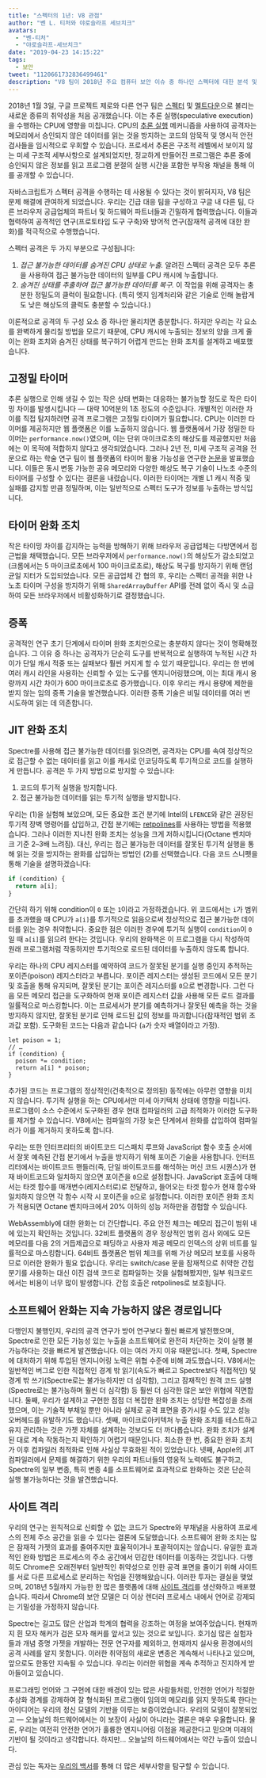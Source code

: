 ```yaml
---
title: "스펙터의 1년: V8 관점"
author: "벤 L. 티처와 야로슬라프 세브치크"
avatars: 
  - "벤-티처"
  - "야로슬라프-세브치크"
date: "2019-04-23 14:15:22"
tags: 
  - 보안
tweet: "1120661732836499461"
description: "V8 팀이 2018년 주요 컴퓨터 보안 이슈 중 하나인 스펙터에 대한 분석 및 완화 전략을 설명합니다."
---
```

2018년 1월 3일, 구글 프로젝트 제로와 다른 연구 팀은 [스펙터](https://spectreattack.com/spectre.pdf) 및 [멜트다운](https://meltdownattack.com/meltdown.pdf)으로 불리는 새로운 종류의 취약성을 처음 공개했습니다. 이는 추론 실행(speculative execution)을 수행하는 CPU에 영향을 미칩니다. CPU의 [추론 실행](https://en.wikipedia.org/wiki/Speculative_execution) 메커니즘을 사용하여 공격자는 메모리에서 승인되지 않은 데이터를 읽는 것을 방지하는 코드의 암묵적 및 명시적 안전 검사들을 임시적으로 우회할 수 있습니다. 프로세서 추론은 구조적 레벨에서 보이지 않는 미세 구조적 세부사항으로 설계되었지만, 정교하게 만들어진 프로그램은 추론 중에 승인되지 않은 정보를 읽고 프로그램 분절의 실행 시간을 포함한 부작용 채널을 통해 이를 공개할 수 있습니다.

<!--truncate-->
자바스크립트가 스펙터 공격을 수행하는 데 사용될 수 있다는 것이 밝혀지자, V8 팀은 문제 해결에 관여하게 되었습니다. 우리는 긴급 대응 팀을 구성하고 구글 내 다른 팀, 다른 브라우저 공급업체의 파트너 및 하드웨어 파트너들과 긴밀하게 협력했습니다. 이들과 협력하여 공격적인 연구(프로토타입 도구 구축)와 방어적 연구(잠재적 공격에 대한 완화)를 적극적으로 수행했습니다.

스펙터 공격은 두 가지 부분으로 구성됩니다:

1. _접근 불가능한 데이터를 숨겨진 CPU 상태로 누출._ 알려진 스펙터 공격은 모두 추론을 사용하여 접근 불가능한 데이터의 일부를 CPU 캐시에 누출합니다.
1. _숨겨진 상태를 추출하여 접근 불가능한 데이터를 복구._ 이 작업을 위해 공격자는 충분한 정밀도의 클럭이 필요합니다. (특히 엣지 임계처리와 같은 기술로 인해 놀랍게도 낮은 해상도의 클럭도 충분할 수 있습니다.)

이론적으로 공격의 두 구성 요소 중 하나만 물리치면 충분합니다. 하지만 우리는 각 요소를 완벽하게 물리칠 방법을 모르기 때문에, CPU 캐시에 누출되는 정보의 양을 크게 줄이는 완화 조치와 숨겨진 상태를 복구하기 어렵게 만드는 완화 조치를 설계하고 배포했습니다.

## 고정밀 타이머

추론 실행으로 인해 생길 수 있는 작은 상태 변화는 대응하는 불가능할 정도로 작은 타이밍 차이를 발생시킵니다 — 대략 10억분의 1초 정도의 수준입니다. 개별적인 이러한 차이를 직접 탐지하려면 공격 프로그램은 고정밀 타이머가 필요합니다. CPU는 이러한 타이머를 제공하지만 웹 플랫폼은 이를 노출하지 않습니다. 웹 플랫폼에서 가장 정밀한 타이머는 `performance.now()`였으며, 이는 단위 마이크로초의 해상도를 제공했지만 처음에는 이 목적에 적합하지 않다고 생각되었습니다. 그러나 2년 전, 미세 구조적 공격을 전문으로 하는 학술 연구 팀이 웹 플랫폼의 타이머 활용 가능성을 연구한 [논문](https://gruss.cc/files/fantastictimers.pdf)을 발표했습니다. 이들은 동시 변동 가능한 공유 메모리와 다양한 해상도 복구 기술이 나노초 수준의 타이머를 구성할 수 있다는 결론을 내렸습니다. 이러한 타이머는 개별 L1 캐시 적중 및 실패를 감지할 만큼 정밀하며, 이는 일반적으로 스펙터 도구가 정보를 누출하는 방식입니다.

## 타이머 완화 조치

작은 타이밍 차이를 감지하는 능력을 방해하기 위해 브라우저 공급업체는 다방면에서 접근법을 채택했습니다. 모든 브라우저에서 `performance.now()`의 해상도가 감소되었고(크롬에서는 5 마이크로초에서 100 마이크로초로), 해상도 복구를 방지하기 위해 랜덤 균일 지터가 도입되었습니다. 모든 공급업체 간 협의 후, 우리는 스펙터 공격을 위한 나노초 타이머 구성을 방지하기 위해 `SharedArrayBuffer` API를 전례 없이 즉시 및 소급하여 모든 브라우저에서 비활성화하기로 결정했습니다.

## 증폭

공격적인 연구 초기 단계에서 타이머 완화 조치만으로는 충분하지 않다는 것이 명확해졌습니다. 그 이유 중 하나는 공격자가 단순히 도구를 반복적으로 실행하여 누적된 시간 차이가 단일 캐시 적중 또는 실패보다 훨씬 커지게 할 수 있기 때문입니다. 우리는 한 번에 여러 캐시 라인을 사용하는 신뢰할 수 있는 도구를 엔지니어링했으며, 이는 최대 캐시 용량까지 시간 차이가 600 마이크로초로 증가했습니다. 이후 우리는 캐시 용량에 제한을 받지 않는 임의 증폭 기술을 발견했습니다. 이러한 증폭 기술은 비밀 데이터를 여러 번 시도하여 읽는 데 의존합니다.

## JIT 완화 조치

Spectre를 사용해 접근 불가능한 데이터를 읽으려면, 공격자는 CPU를 속여 정상적으로 접근할 수 없는 데이터를 읽고 이를 캐시로 인코딩하도록 투기적으로 코드를 실행하게 만듭니다. 공격은 두 가지 방법으로 방지할 수 있습니다:

1. 코드의 투기적 실행을 방지합니다.
1. 접근 불가능한 데이터를 읽는 투기적 실행을 방지합니다.

우리는 (1)을 실험해 보았으며, 모든 중요한 조건 분기에 Intel의 `LFENCE`와 같은 권장된 투기적 장벽 명령어를 삽입하고, 간접 분기에는 [retpolines](https://support.google.com/faqs/answer/7625886)를 사용하는 방법을 적용했습니다. 그러나 이러한 지나친 완화 조치는 성능을 크게 저하시킵니다(Octane 벤치마크 기준 2–3배 느려짐). 대신, 우리는 접근 불가능한 데이터를 잘못된 투기적 실행을 통해 읽는 것을 방지하는 완화를 삽입하는 방법인 (2)를 선택했습니다. 다음 코드 스니펫을 통해 기술을 설명하겠습니다:

```js
if (condition) {
  return a[i];
}
```

간단히 하기 위해 condition이 `0` 또는 `1`이라고 가정하겠습니다. 위 코드에서는 `i`가 범위를 초과했을 때 CPU가 `a[i]`를 투기적으로 읽음으로써 정상적으로 접근 불가능한 데이터를 읽는 경우 취약합니다. 중요한 점은 이러한 경우에 투기적 실행이 `condition`이 `0`일 때 `a[i]`를 읽으려 한다는 것입니다. 우리의 완화책은 이 프로그램을 다시 작성하여 원래 프로그램처럼 작동하지만 투기적으로 로드된 데이터를 누출하지 않도록 합니다.

우리는 하나의 CPU 레지스터를 예약하여 코드가 잘못된 분기를 실행 중인지 추적하는 포이즌(poison) 레지스터라고 부릅니다. 포이즌 레지스터는 생성된 코드에서 모든 분기 및 호출을 통해 유지되며, 잘못된 분기는 포이즌 레지스터를 `0`으로 변경합니다. 그런 다음 모든 메모리 접근을 도구화하여 현재 포이즌 레지스터 값을 사용해 모든 로드 결과를 일률적으로 마스킹합니다. 이는 프로세서가 분기를 예측하거나 잘못된 예측을 하는 것을 방지하지 않지만, 잘못된 분기로 인해 로드된 값의 정보를 파괴합니다(잠재적인 범위 초과값 포함). 도구화된 코드는 다음과 같습니다 (`a`가 숫자 배열이라고 가정).

```js/0,3,4
let poison = 1;
// …
if (condition) {
  poison *= condition;
  return a[i] * poison;
}
```

추가된 코드는 프로그램의 정상적인(건축적으로 정의된) 동작에는 아무런 영향을 미치지 않습니다. 투기적 실행을 하는 CPU에서만 미세 아키텍처 상태에 영향을 미칩니다. 프로그램이 소스 수준에서 도구화된 경우 현대 컴파일러의 고급 최적화가 이러한 도구화를 제거할 수 있습니다. V8에서는 컴파일의 가장 늦은 단계에서 완화를 삽입하여 컴파일러가 이를 제거하지 못하도록 합니다.

우리는 또한 인터프리터의 바이트코드 디스패치 루프와 JavaScript 함수 호출 순서에서 잘못 예측된 간접 분기에서 누출을 방지하기 위해 포이즌 기술을 사용합니다. 인터프리터에서는 바이트코드 핸들러(즉, 단일 바이트코드를 해석하는 머신 코드 시퀀스)가 현재 바이트코드와 일치하지 않으면 포이즌을 `0`으로 설정합니다. JavaScript 호출에 대해서는 타겟 함수를 매개변수(레지스터로)로 전달하고, 들어오는 타겟 함수가 현재 함수와 일치하지 않으면 각 함수 시작 시 포이즌을 `0`으로 설정합니다. 이러한 포이즌 완화 조치가 적용되면 Octane 벤치마크에서 20% 이하의 성능 저하만을 경험할 수 있습니다.

WebAssembly에 대한 완화는 더 간단합니다. 주요 안전 체크는 메모리 접근이 범위 내에 있는지 확인하는 것입니다. 32비트 플랫폼의 경우 정상적인 범위 검사 외에도 모든 메모리를 다음 2의 거듭제곱으로 패딩하고 사용자 제공 메모리 인덱스의 상위 비트를 일률적으로 마스킹합니다. 64비트 플랫폼은 범위 체크를 위해 가상 메모리 보호를 사용하므로 이러한 완화가 필요 없습니다. 우리는 switch/case 문을 잠재적으로 취약한 간접 분기를 사용하는 대신 이진 검색 코드로 컴파일하는 것을 실험해봤지만, 일부 워크로드에서는 비용이 너무 많이 발생합니다. 간접 호출은 retpolines로 보호됩니다.

## 소프트웨어 완화는 지속 가능하지 않은 경로입니다

다행인지 불행인지, 우리의 공격 연구가 방어 연구보다 훨씬 빠르게 발전했으며, Spectre로 인한 모든 가능성 있는 누출을 소프트웨어로 완전히 차단하는 것이 실행 불가능하다는 것을 빠르게 발견했습니다. 이는 여러 가지 이유 때문입니다. 첫째, Spectre에 대처하기 위해 투입된 엔지니어링 노력은 위협 수준에 비해 과도했습니다. V8에서는 일반적인 버그로 인한 직접적인 경계 밖 읽기(속도가 빠르고 Spectre보다 직접적인) 및 경계 밖 쓰기(Spectre로는 불가능하지만 더 심각함), 그리고 잠재적인 원격 코드 실행(Spectre로는 불가능하며 훨씬 더 심각함) 등 훨씬 더 심각한 많은 보안 위협에 직면합니다. 둘째, 우리가 설계하고 구현한 점점 더 복잡한 완화 조치는 상당한 복잡성을 초래했으며, 이는 기술적 부채일 뿐만 아니라 실제로 공격 표면을 증가시킬 수도 있고 성능 오버헤드를 유발하기도 했습니다. 셋째, 마이크로아키텍처 누출 완화 조치를 테스트하고 유지 관리하는 것은 가젯 자체를 설계하는 것보다도 더 까다롭습니다. 완화 조치가 설계된 대로 계속 작동하는지 확인하기 어렵기 때문입니다. 최소한 한 번, 중요한 완화 조치가 이후 컴파일러 최적화로 인해 사실상 무효화된 적이 있었습니다. 넷째, Apple의 JIT 컴파일러에서 문제를 해결하기 위한 우리의 파트너들의 영웅적 노력에도 불구하고, Spectre의 일부 변종, 특히 변종 4를 소프트웨어로 효과적으로 완화하는 것은 단순히 실행 불가능하다는 것을 발견했습니다.

## 사이트 격리

우리의 연구는 원칙적으로 신뢰할 수 없는 코드가 Spectre와 부채널을 사용하여 프로세스의 전체 주소 공간을 읽을 수 있다는 결론에 도달했습니다. 소프트웨어 완화 조치는 많은 잠재적 가젯의 효과를 줄여주지만 효율적이거나 포괄적이지는 않습니다. 유일한 효과적인 완화 방법은 프로세스의 주소 공간에서 민감한 데이터를 이동하는 것입니다. 다행히도 Chrome은 오래전부터 일반적인 취약성으로 인한 공격 표면을 줄이기 위해 사이트를 서로 다른 프로세스로 분리하는 작업을 진행해왔습니다. 이러한 투자는 결실을 맺었으며, 2018년 5월까지 가능한 한 많은 플랫폼에 대해 [사이트 격리](https://developers.google.com/web/updates/2018/07/site-isolation)를 생산화하고 배포했습니다. 따라서 Chrome의 보안 모델은 더 이상 렌더러 프로세스 내에서 언어로 강제되는 기밀성을 가정하지 않습니다.

Spectre는 길고도 많은 산업과 학계의 협력을 강조하는 여정을 보여주었습니다. 현재까지 흰 모자 해커가 검은 모자 해커를 앞서고 있는 것으로 보입니다. 호기심 많은 실험자들과 개념 증명 가젯을 개발하는 전문 연구자를 제외하고, 현재까지 실사용 환경에서의 공격 사례를 알지 못합니다. 이러한 취약점의 새로운 변종은 계속해서 나타나고 있으며, 앞으로도 한동안 지속될 수 있습니다. 우리는 이러한 위협을 계속 추적하고 진지하게 받아들이고 있습니다.

프로그래밍 언어와 그 구현에 대한 배경이 있는 많은 사람들처럼, 안전한 언어가 적절한 추상화 경계를 강제하여 잘 형식화된 프로그램이 임의의 메모리를 읽지 못하도록 한다는 아이디어는 우리의 정신 모델의 기반을 이루는 보증이었습니다. 우리의 모델이 잘못되었고 — 오늘날의 하드웨어에서는 이 보장이 사실이 아니라는 결론은 매우 우울합니다. 물론, 우리는 여전히 안전한 언어가 훌륭한 엔지니어링 이점을 제공한다고 믿으며 미래의 기반이 될 것이라고 생각합니다. 하지만… 오늘날의 하드웨어에서는 약간 누출이 있습니다.

관심 있는 독자는 [우리의 백서](https://arxiv.org/pdf/1902.05178.pdf)를 통해 더 많은 세부사항을 탐구할 수 있습니다.
